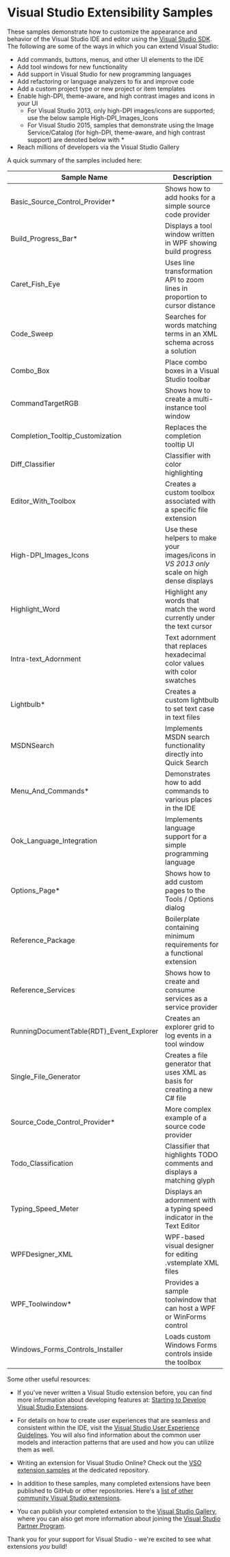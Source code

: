 # Visual Studio Extensibility Samples
These samples demonstrate how to customize the appearance and behavior of the 
Visual Studio IDE and editor using the [Visual Studio SDK](https://msdn.microsoft.com/en-us/library/bb166441.aspx). 
The following are some of the ways in which you can extend Visual Studio: 

* Add commands, buttons, menus, and other UI elements to the IDE
* Add tool windows for new functionality
* Add support in Visual Studio for new programming languages
* Add refactoring or language analyzers to fix and improve code
* Add a custom project type or new project or item templates
* Enable high-DPI, theme-aware, and high contrast images and icons in your UI
  * For Visual Studio 2013, only high-DPI images/icons are supported; use the below sample High-DPI_Images_Icons
  * For Visual Studio 2015, samples that demonstrate using the Image Service/Catalog (for high-DPI, theme-aware, 
    and high contrast support) are denoted below with *
* Reach millions of developers via the Visual Studio Gallery

A quick summary of the samples included here:

|                              Sample Name | Description                                                                                |
| ---------------------------------------- | ------------------------------------------------------------------------------------------ |
|           Basic_Source_Control_Provider* | Shows how to add hooks for a simple source code provider                                   |  
|                      Build_Progress_Bar* | Displays a tool window written in WPF showing build progress                               |
|                           Caret_Fish_Eye | Uses line transformation API to zoom lines in proportion to cursor distance                |
|                               Code_Sweep | Searches for words matching terms in an XML schema across a solution                       |
|                                Combo_Box | Place combo boxes in a Visual Studio toolbar                                               |
|                         CommandTargetRGB | Shows how to create a multi-instance tool window                                           |
|         Completion_Tooltip_Customization | Replaces the completion tooltip UI                                                         |
|                          Diff_Classifier | Classifier with color highlighting                                                         |
|                      Editor_With_Toolbox | Creates a custom toolbox associated with a specific file extension                         |
|                    High-DPI_Images_Icons | Use these helpers to make your images/icons in *VS 2013 only* scale on high dense displays |
|                           Highlight_Word | Highlight any words that match the word currently under the text cursor                    |
|                     Intra-text_Adornment | Text adornment that replaces hexadecimal color values with color swatches                  |
|                               Lightbulb* | Creates a custom lightbulb to set text case in text files                                  |
|                               MSDNSearch | Implements MSDN search functionality directly into Quick Search                            |
|                       Menu_And_Commands* | Demonstrates how to add commands to various places in the IDE                              |
|                 Ook_Language_Integration | Implements language support for a simple programming language                              |
|                            Options_Page* | Shows how to add custom pages to the Tools / Options dialog                                |
|                        Reference_Package | Boilerplate containing minimum requirements for a functional extension                     |
|                       Reference_Services | Shows how to create and consume services as a service provider                             |
| RunningDocumentTable(RDT)_Event_Explorer | Creates an explorer grid to log events in a tool window                                    |
|                    Single_File_Generator | Creates a file generator that uses XML as basis for creating a new C# file                 |
|            Source_Code_Control_Provider* | More complex example of a source code provider                                             |
|                      Todo_Classification | Classifier that highlights TODO comments and displays a matching glyph                     |
|                       Typing_Speed_Meter | Displays an adornment with a typing speed indicator in the Text Editor                     |
|                          WPFDesigner_XML | WPF-based visual designer for editing .vstemplate XML files                                |
|                          WPF_Toolwindow* | Provides a sample toolwindow that can host a WPF or WinForms control                       |
|         Windows_Forms_Controls_Installer | Loads custom Windows Forms controls inside the toolbox                                     |

<!-- |          IronPython_Integrated_Shell |Demonstrates how to create an integrated shell for IronPython  
    |   IronPython_Integration | Demonstrates a custom project type and WinForms designer for IronPython
|   IronPython_Studio_VS_Shell_Isolated | Example of using the isolated shell to host a language service -->

Some other useful resources:

* If you've never written a Visual Studio extension before, you can find more 
information about developing features at: 
[Starting to Develop Visual Studio Extensions](https://msdn.microsoft.com/en-us/library/bb166030.aspx).
* For details on how to create user experiences that are seamless and consistent within the IDE, visit
 the [Visual Studio User Experience Guidelines](http://aka.ms/VSUXGuidelines). You will also find information
 about the common user models and interaction patterns that are used and how you can utilize them as well.

* Writing an extension for Visual Studio Online? Check out the 
[VSO extension samples](https://github.com/Microsoft/vso-extension-samples) at 
the dedicated repository.

* In addition to these samples, many completed extensions have been published to 
GitHub or other repositories. Here's a [list of other community Visual Studio 
extensions](http://microsoft.github.io/extendvs/).
* You can publish your completed extension to the 
[Visual Studio Gallery](http://visualstudiogallery.com), where you can also get
more information about joining the [Visual Studio Partner Program](https://vsipprogram.com/).  

Thank you for your support for Visual Studio - we're excited to see what extensions
*you* build!
